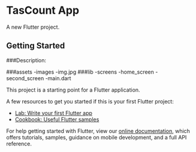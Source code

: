 # TasCount App

A new Flutter project.

## Getting Started

###Description:

  ###assets
      -images
        -img.jpg
  ###lib 
    -screens
      -home_screen
      -second_screen 
    -main.dart



This project is a starting point for a Flutter application.

A few resources to get you started if this is your first Flutter project:

- [Lab: Write your first Flutter app](https://flutter.dev/docs/get-started/codelab)
- [Cookbook: Useful Flutter samples](https://flutter.dev/docs/cookbook)

For help getting started with Flutter, view our
[online documentation](https://flutter.dev/docs), which offers tutorials,
samples, guidance on mobile development, and a full API reference.
